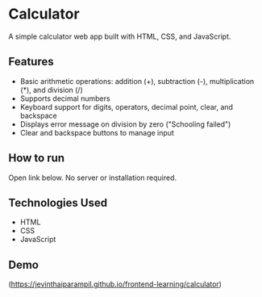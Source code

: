 # Calculator

A simple calculator web app built with HTML, CSS, and JavaScript.

## Features

- Basic arithmetic operations: addition (+), subtraction (-), multiplication (*), and division (/)
- Supports decimal numbers
- Keyboard support for digits, operators, decimal point, clear, and backspace
- Displays error message on division by zero ("Schooling failed")
- Clear and backspace buttons to manage input

## How to run

Open link below. No server or installation required.

## Technologies Used

- HTML
- CSS
- JavaScript

## Demo

(https://jevinthaiparampil.github.io/frontend-learning/calculator)
